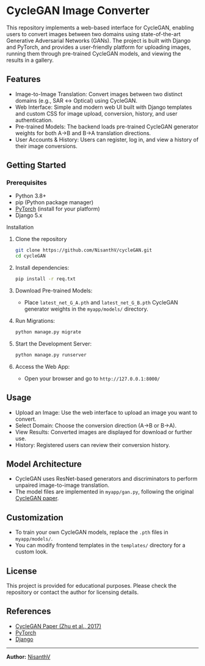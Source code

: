 # CycleGAN Image Converter

This repository implements a web-based interface for CycleGAN, enabling users to convert images between two domains using state-of-the-art Generative Adversarial Networks (GANs). The project is built with Django and PyTorch, and provides a user-friendly platform for uploading images, running them through pre-trained CycleGAN models, and viewing the results in a gallery.

## Features

- Image-to-Image Translation: Convert images between two distinct domains (e.g., SAR ↔ Optical) using CycleGAN.
- Web Interface: Simple and modern web UI built with Django templates and custom CSS for image upload, conversion, history, and user authentication.
- Pre-trained Models: The backend loads pre-trained CycleGAN generator weights for both A→B and B→A translation directions.
- User Accounts & History: Users can register, log in, and view a history of their image conversions.


## Getting Started

### Prerequisites

- Python 3.8+
- pip (Python package manager)
- [PyTorch](https://pytorch.org/) (install for your platform)
- Django 5.x

Installation

1. Clone the repository
    ```bash
    git clone https://github.com/NisanthV/cycleGAN.git
    cd cycleGAN
    ```

3. Install dependencies:
    ```bash
    pip install -r req.txt
    ```

4. Download Pre-trained Models:
    - Place `latest_net_G_A.pth` and `latest_net_G_B.pth` CycleGAN generator weights in the `myapp/models/` directory.

5. Run Migrations:
    ```bash
    python manage.py migrate
    ```

6. Start the Development Server:
    ```bash
    python manage.py runserver
    ```

7. Access the Web App:
    - Open your browser and go to `http://127.0.0.1:8000/`

## Usage

- Upload an Image: Use the web interface to upload an image you want to convert.
- Select Domain: Choose the conversion direction (A→B or B→A).
- View Results: Converted images are displayed for download or further use.
- History: Registered users can review their conversion history.

## Model Architecture

- CycleGAN uses ResNet-based generators and discriminators to perform unpaired image-to-image translation.
- The model files are implemented in `myapp/gan.py`, following the original [CycleGAN paper](https://arxiv.org/abs/1703.10593).

## Customization

- To train your own CycleGAN models, replace the `.pth` files in `myapp/models/`.
- You can modify frontend templates in the `templates/` directory for a custom look.

## License

This project is provided for educational purposes. Please check the repository or contact the author for licensing details.

## References

- [CycleGAN Paper (Zhu et al., 2017)](https://arxiv.org/abs/1703.10593)
- [PyTorch](https://pytorch.org/)
- [Django](https://www.djangoproject.com/)

---

**Author:** [NisanthV](https://github.com/NisanthV)
